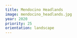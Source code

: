 ```yaml
---
title: Mendocino Headlands
image: mendocino_headlands.jpg
year: 2020
priority: 25
orientation: landscape
---
```

